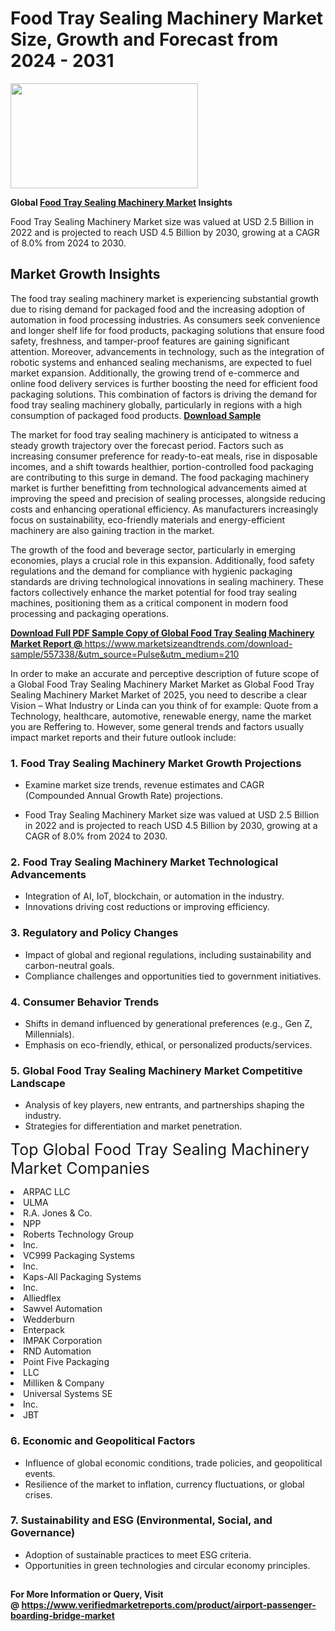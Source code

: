 <H1>Food Tray Sealing Machinery Market Size, Growth and Forecast from 2024 - 2031</H1><img class="aligncenter size-medium wp-image-584254" src="https://thirdeyenews.in/wp-content/uploads/2024/09/Global-Market-Research-300x168.jpeg" alt="" width="300" height="168" /><p><strong>Global&nbsp;<a href="https://www.marketsizeandtrends.com/download-sample/557338/&amp;utm_source=Pulse&amp;utm_medium=210">Food Tray Sealing Machinery Market</a> Insights</strong></p><p>Food Tray Sealing Machinery Market size was valued at USD 2.5 Billion in 2022 and is projected to reach USD 4.5 Billion by 2030, growing at a CAGR of 8.0% from 2024 to 2030.</p><p><h2>Market Growth Insights</h2> <p>The food tray sealing machinery market is experiencing substantial growth due to rising demand for packaged food and the increasing adoption of automation in food processing industries. As consumers seek convenience and longer shelf life for food products, packaging solutions that ensure food safety, freshness, and tamper-proof features are gaining significant attention. Moreover, advancements in technology, such as the integration of robotic systems and enhanced sealing mechanisms, are expected to fuel market expansion. Additionally, the growing trend of e-commerce and online food delivery services is further boosting the need for efficient food packaging solutions. This combination of factors is driving the demand for food tray sealing machinery globally, particularly in regions with a high consumption of packaged food products. <a href="#" style="font-weight: bold;">Download Sample</a></p> <p>The market for food tray sealing machinery is anticipated to witness a steady growth trajectory over the forecast period. Factors such as increasing consumer preference for ready-to-eat meals, rise in disposable incomes, and a shift towards healthier, portion-controlled food packaging are contributing to this surge in demand. The food packaging machinery market is further benefitting from technological advancements aimed at improving the speed and precision of sealing processes, alongside reducing costs and enhancing operational efficiency. As manufacturers increasingly focus on sustainability, eco-friendly materials and energy-efficient machinery are also gaining traction in the market.</p> <p>The growth of the food and beverage sector, particularly in emerging economies, plays a crucial role in this expansion. Additionally, food safety regulations and the demand for compliance with hygienic packaging standards are driving technological innovations in sealing machinery. These factors collectively enhance the market potential for food tray sealing machines, positioning them as a critical component in modern food processing and packaging operations.</p> <p><a href="#" style="font-weight: bold;"></p><p><span class=""><strong>Download Full PDF Sample Copy of Global Food Tray Sealing Machinery Market Report</strong> @ <a href="https://www.marketsizeandtrends.com/download-sample/557338/&amp;utm_source=Pulse&amp;utm_medium=210" target="_blank">https://www.marketsizeandtrends.com/download-sample/557338/&amp;utm_source=Pulse&amp;utm_medium=210</a></span></p><p>In order to make an accurate and perceptive description of future scope of a Global&nbsp;Food Tray Sealing Machinery Market Market as Global&nbsp;Food Tray Sealing Machinery Market Market of 2025, you need to describe a clear Vision &ndash; What Industry or Linda can you think of for example: Quote from a Technology, healthcare, automotive, renewable energy, name the market you are Reffering to. However, some general trends and factors usually impact market reports and their future outlook include:</p><h3>1.&nbsp;<strong>Food Tray Sealing Machinery Market Growth Projections</strong></h3><ul><li>Examine market size trends, revenue estimates and CAGR (Compounded Annual Growth Rate) projections.</li><li><p>Food Tray Sealing Machinery Market size was valued at USD 2.5 Billion in 2022 and is projected to reach USD 4.5 Billion by 2030, growing at a CAGR of 8.0% from 2024 to 2030.</p></li></ul><h3>2.&nbsp;<strong>Food Tray Sealing Machinery Market Technological Advancements</strong></h3><ul><li>Integration of AI, IoT, blockchain, or automation in the industry.</li><li>Innovations driving cost reductions or improving efficiency.</li></ul><h3>3.&nbsp;<strong>Regulatory and Policy Changes</strong></h3><ul><li>Impact of global and regional regulations, including sustainability and carbon-neutral goals.</li><li>Compliance challenges and opportunities tied to government initiatives.</li></ul><h3>4.&nbsp;<strong>Consumer Behavior Trends</strong></h3><ul><li>Shifts in demand influenced by generational preferences (e.g., Gen Z, Millennials).</li><li>Emphasis on eco-friendly, ethical, or personalized products/services.</li></ul><h3>5.&nbsp;<strong>Global Food Tray Sealing Machinery Market Competitive Landscape</strong></h3><ul><li>Analysis of key players, new entrants, and partnerships shaping the industry.</li><li>Strategies for differentiation and market penetration.</li></ul><p data-pm-slice="1 1 []"><span style="color: inherit; font-family: inherit; font-size: 25px;">Top Global Food Tray Sealing Machinery Market Companies</span></p><div class="" data-test-id=""><p><li>ARPAC LLC</li><li> ULMA</li><li> R.A. Jones & Co.</li><li> NPP</li><li> Roberts Technology Group</li><li> Inc.</li><li> VC999 Packaging Systems</li><li> Inc.</li><li> Kaps-All Packaging Systems</li><li> Inc.</li><li> Alliedflex</li><li> Sawvel Automation</li><li> Wedderburn</li><li> Enterpack</li><li> IMPAK Corporation</li><li> RND Automation</li><li> Point Five Packaging</li><li> LLC</li><li> Milliken & Company</li><li> Universal Systems SE</li><li> Inc.</li><li> JBT</li></p></div><h3>6.&nbsp;<strong>Economic and Geopolitical Factors</strong></h3><ul><li>Influence of global economic conditions, trade policies, and geopolitical events.</li><li>Resilience of the market to inflation, currency fluctuations, or global crises.</li></ul><h3>7.&nbsp;<strong>Sustainability and ESG (Environmental, Social, and Governance)</strong></h3><ul><li>Adoption of sustainable practices to meet ESG criteria.</li><li>Opportunities in green technologies and circular economy principles.</li></ul><h2><strong style="font-size: 14px;">For More Information or Query, Visit @&nbsp;</strong><a style="background-color: #ffffff; font-size: 14px;" href="https://www.marketsizeandtrends.com/report/food-tray-sealing-machinery-market/" target="_blank">https://www.verifiedmarketreports.com/product/airport-passenger-boarding-bridge-market</a></h2>
